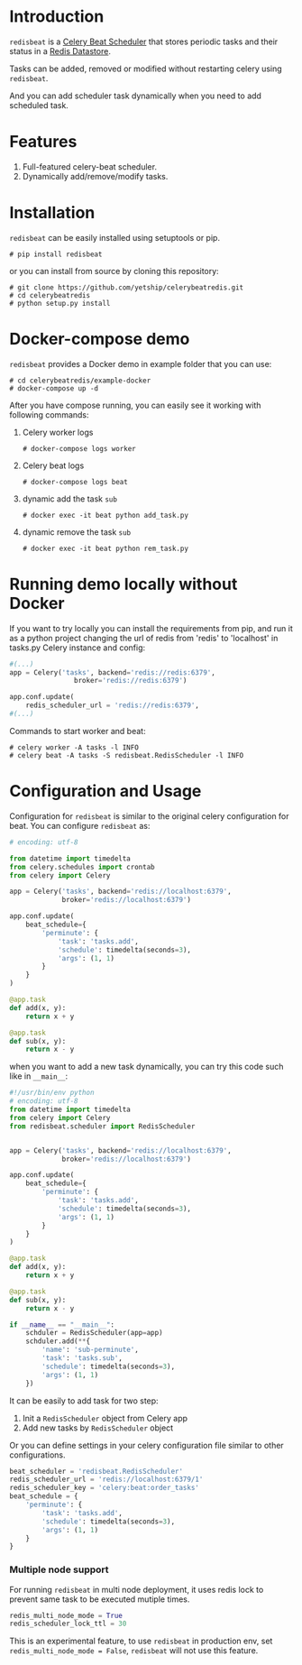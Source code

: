 # Introduction

`redisbeat` is a [Celery Beat Scheduler](http://celery.readthedocs.org/en/latest/userguide/periodic-tasks.html) that stores periodic tasks and their status in a [Redis Datastore](https://redis.io/).

Tasks can be added, removed or modified without restarting celery using `redisbeat`.

And you can add scheduler task dynamically when you need to add scheduled task.


# Features

1. Full-featured celery-beat scheduler.
2. Dynamically add/remove/modify tasks.


# Installation

`redisbeat` can be easily installed using setuptools or pip.

    # pip install redisbeat

or you can install from source by cloning this repository:

	# git clone https://github.com/yetship/celerybeatredis.git
	# cd celerybeatredis
	# python setup.py install

# Docker-compose demo

`redisbeat` provides a Docker demo in example folder that you can use:

```
# cd celerybeatredis/example-docker
# docker-compose up -d
```

After you have compose running, you can easily see it working with following commands:

1. Celery worker logs

    ```
    # docker-compose logs worker
    ```

1. Celery beat logs

    ```
    # docker-compose logs beat
    ```

4. dynamic add the task `sub`

    ```
    # docker exec -it beat python add_task.py
    ```

5. dynamic remove the task `sub`

    ```
    # docker exec -it beat python rem_task.py
    ```

# Running demo locally without Docker

If you want to try locally you can install the requirements from pip, and run it as a python project changing the url of redis from 'redis' to 'localhost' in tasks.py Celery instance and config:

```python
#(...)
app = Celery('tasks', backend='redis://redis:6379',
                broker='redis://redis:6379')

app.conf.update(
    redis_scheduler_url = 'redis://redis:6379',
#(...)
```

Commands to start worker and beat:

```
# celery worker -A tasks -l INFO
# celery beat -A tasks -S redisbeat.RedisScheduler -l INFO
```

# Configuration and Usage

Configuration for `redisbeat` is similar to the original celery configuration for beat.
You can configure `redisbeat` as:


```python
# encoding: utf-8

from datetime import timedelta
from celery.schedules import crontab
from celery import Celery

app = Celery('tasks', backend='redis://localhost:6379',
             broker='redis://localhost:6379')

app.conf.update(
    beat_schedule={
        'perminute': {
            'task': 'tasks.add',
            'schedule': timedelta(seconds=3),
            'args': (1, 1)
        }
    }
)

@app.task
def add(x, y):
    return x + y

@app.task
def sub(x, y):
    return x - y
```

when you want to add a new task dynamically, you can try this code such like in `__main__`:

```python
#!/usr/bin/env python
# encoding: utf-8
from datetime import timedelta
from celery import Celery
from redisbeat.scheduler import RedisScheduler


app = Celery('tasks', backend='redis://localhost:6379',
             broker='redis://localhost:6379')

app.conf.update(
    beat_schedule={
        'perminute': {
            'task': 'tasks.add',
            'schedule': timedelta(seconds=3),
            'args': (1, 1)
        }
    }
)

@app.task
def add(x, y):
    return x + y

@app.task
def sub(x, y):
    return x - y

if __name__ == "__main__":
    schduler = RedisScheduler(app=app)
    schduler.add(**{
        'name': 'sub-perminute',
        'task': 'tasks.sub',
        'schedule': timedelta(seconds=3),
        'args': (1, 1)
    })
```

It can be easily to add task for two step:

1. Init a `RedisScheduler` object from Celery app
2. Add new tasks by `RedisScheduler` object


Or you can define settings in your celery configuration file similar to other configurations.

```python
beat_scheduler = 'redisbeat.RedisScheduler'
redis_scheduler_url = 'redis://localhost:6379/1'
redis_scheduler_key = 'celery:beat:order_tasks'
beat_schedule = {
    'perminute': {
        'task': 'tasks.add',
        'schedule': timedelta(seconds=3),
        'args': (1, 1)
    }
}
```

### Multiple node support

For running `redisbeat` in multi node deployment, it uses redis lock to prevent same task to be executed mutiple times.

```python
redis_multi_node_mode = True
redis_scheduler_lock_ttl = 30
```

This is an experimental feature, to use `redisbeat` in production env, set `redis_multi_node_mode = False`, `redisbeat` will not use this feature.


